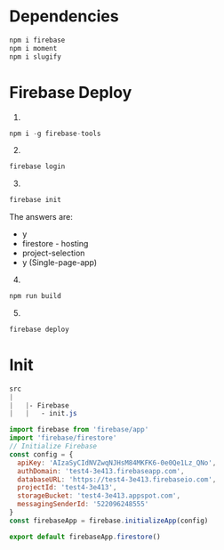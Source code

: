 # Dependencies

```js
npm i firebase
npm i moment
npm i slugify
```

# Firebase Deploy

1.

```js
npm i -g firebase-tools
```

2.

```js
firebase login
```

3.

```js
firebase init
```

The answers are:

- y
- firestore - hosting
- project-selection
- y (Single-page-app)

4.

```js
npm run build
```

5.

```js
firebase deploy
```

# Init

```scss
src
|
|   |- Firebase
|   |   - init.js
```

```js
import firebase from 'firebase/app'
import 'firebase/firestore'
// Initialize Firebase
const config = {
  apiKey: 'AIzaSyCIdNVZwqNJHsM84MKFK6-0e0Qe1Lz_QNo',
  authDomain: 'test4-3e413.firebaseapp.com',
  databaseURL: 'https://test4-3e413.firebaseio.com',
  projectId: 'test4-3e413',
  storageBucket: 'test4-3e413.appspot.com',
  messagingSenderId: '522096248555'
}
const firebaseApp = firebase.initializeApp(config)

export default firebaseApp.firestore()
```

